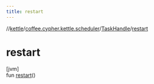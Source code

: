 ```yaml
---
title: restart
---
```

//[kettle](../../../index.html)/[coffee.cypher.kettle.scheduler](../index.html)/[TaskHandle](index.html)/[restart](restart.html)



# restart



[jvm]\
fun [restart](restart.html)()




